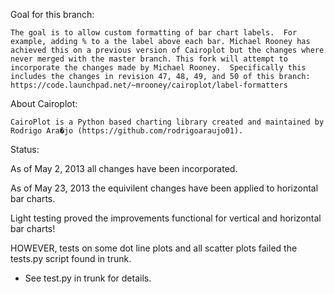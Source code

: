 Goal for this branch:

	The goal is to allow custom formatting of bar chart labels.  For example, adding % to a the label above each bar. Michael Rooney has achieved this on a previous version of Cairoplot but the changes where never merged with the master branch. This fork will attempt to incorporate the changes made by Michael Rooney.  Specifically this includes the changes in revision 47, 48, 49, and 50 of this branch: https://code.launchpad.net/~mrooney/cairoplot/label-formatters

About Cairoplot:

	CairoPlot is a Python based charting library created and maintained by Rodrigo Ara�jo (https://github.com/rodrigoaraujo01).  


Status:

As of May 2, 2013 all changes have been incorporated. 

As of May 23, 2013 the equivilent changes have been applied to horizontal bar charts.  

Light testing proved the improvements functional for vertical and horizontal bar charts!

HOWEVER, tests on some dot line plots and all scatter plots failed the tests.py script found in trunk. 
  * See test.py in trunk for details.
